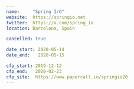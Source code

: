 ```yaml
---
name:     "Spring I/O"
website:  https://springio.net
twitter:  https://x.com/spring_io
location: Barcelona, Spain

cancelled: true

date_start: 2020-05-14
date_end:   2020-05-15

cfp_start: 2019-12-12
cfp_end:   2020-02-23
cfp_site:  https://www.papercall.io/springio20
---
```

